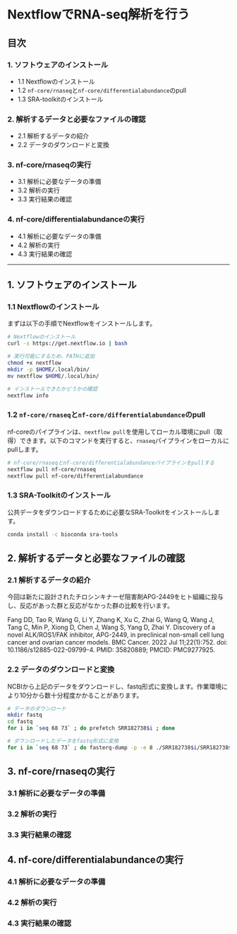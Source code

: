 # NextflowでRNA-seq解析を行う

## 目次

### 1. ソフトウェアのインストール
- 1.1 Nextflowのインストール
- 1.2 `nf-core/rnaseq`と`nf-core/differentialabundance`のpull
- 1.3 SRA-toolkitのインストール

### 2. 解析するデータと必要なファイルの確認
- 2.1 解析するデータの紹介
- 2.2 データのダウンロードと変換

### 3. nf-core/rnaseqの実行
- 3.1 解析に必要なデータの準備
- 3.2 解析の実行
- 3.3 実行結果の確認

### 4. nf-core/differentialabundanceの実行
- 4.1 解析に必要なデータの準備
- 4.2 解析の実行
- 4.3 実行結果の確認

---
## 1. ソフトウェアのインストール
### 1.1 Nextflowのインストール
まずは以下の手順でNextflowをインストールします。

```bash
# Nextflowのインストール
curl -s https://get.nextflow.io | bash

# 実行可能にするため、PATHに追加
chmod +x nextflow
mkdir -p $HOME/.local/bin/
mv nextflow $HOME/.local/bin/

# インストールできたかどうかの確認
nextflow info
```

### 1.2 `nf-core/rnaseq`と`nf-core/differentialabundance`のpull
nf-coreのパイプラインは、```nextflow pull```を使用してローカル環境にpull（取得）できます。以下のコマンドを実行すると、`rnaseq`パイプラインをローカルにpullします。

```bash
# nf-core/rnaseqとnf-core/differentialabundanceパイプラインをpullする
nextflow pull nf-core/rnaseq
nextflow pull nf-core/differentialabundance
```

### 1.3 SRA-Toolkitのインストール
公共データをダウンロードするために必要なSRA-Toolkitをインストールします。
```bash
conda install -c bioconda sra-tools
```

## 2. 解析するデータと必要なファイルの確認
### 2.1 解析するデータの紹介
今回は新たに設計されたチロシンキナーゼ阻害剤APG-2449をヒト組織に投与し、反応があった群と反応がなかった群の比較を行います。

Fang DD, Tao R, Wang G, Li Y, Zhang K, Xu C, Zhai G, Wang Q, Wang J, Tang C, Min P, Xiong D, Chen J, Wang S, Yang D, Zhai Y. Discovery of a novel ALK/ROS1/FAK inhibitor, APG-2449, in preclinical non-small cell lung cancer and ovarian cancer models. BMC Cancer. 2022 Jul 11;22(1):752. doi: 10.1186/s12885-022-09799-4. PMID: 35820889; PMCID: PMC9277925.

### 2.2 データのダウンロードと変換
NCBIから上記のデータをダウンロードし、fastq形式に変換します。作業環境により10分から数十分程度かかることがあります。

```bash
# データのダウンロード
mkdir fastq
cd fastq
for i in `seq 68 73` ; do prefetch SRR182738$i ; done

# ダウンロードしたデータをfastq形式に変換
for i in `seq 68 73` ; do fasterq-dump -p -e 8 ./SRR182738$i/SRR182738$i.sra ; done
```

## 3. nf-core/rnaseqの実行
### 3.1 解析に必要なデータの準備

### 3.2 解析の実行
### 3.3 実行結果の確認



## 4. nf-core/differentialabundanceの実行
### 4.1 解析に必要なデータの準備
### 4.2 解析の実行
### 4.3 実行結果の確認
